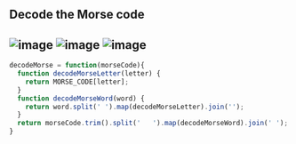 ## Decode the Morse code
![image](https://user-images.githubusercontent.com/99033220/184785993-86f94b97-3756-41e5-ab9a-f45810aaf208.png)
![image](https://user-images.githubusercontent.com/99033220/184786027-29f078c5-282d-42a6-b508-666e87f8e1a1.png)
![image](https://user-images.githubusercontent.com/99033220/184786077-39940731-6657-44ea-9966-d8614239d08f.png)
---
```JavaScript
decodeMorse = function(morseCode){
  function decodeMorseLetter(letter) {
    return MORSE_CODE[letter];
  }
  function decodeMorseWord(word) {
    return word.split(' ').map(decodeMorseLetter).join('');
  }
  return morseCode.trim().split('   ').map(decodeMorseWord).join(' ');
}
```

